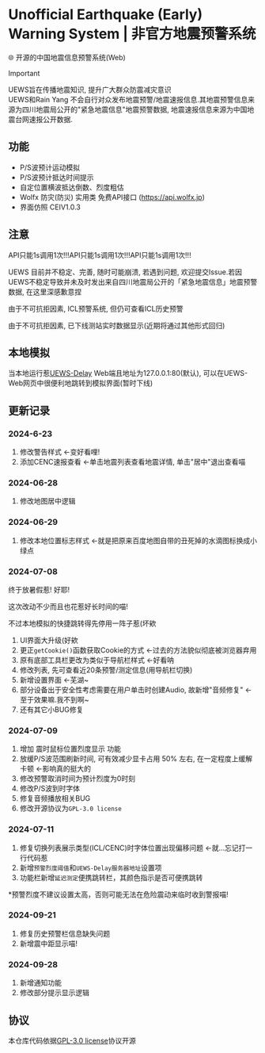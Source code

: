 # Unofficial Earthquake (Early) Warning System | 非官方地震预警系统
🌐 开源的中国地震信息预警系统(Web)

> [!IMPORTANT]
> UEWS旨在传播地震知识, 提升广大群众防震减灾意识 \
> UEWS和Rain Yang 不会自行对众发布地震预警/地震速报信息.其地震预警信息来源为四川地震局公开的"紧急地震信息"地震预警数据, 地震速报信息来源为中国地震台网速报公开数据.

## 功能
- P/S波预计运动模拟
- P/S波预计抵达时间提示
- 自定位置横波抵达倒数、烈度粗估
- Wolfx 防灾(防災) 实用类 免费API接口 (https://api.wolfx.jp)
- 界面仿照 CEIV1.0.3

## 注意

API只能1s调用1次!!!API只能1s调用1次!!!API只能1s调用1次!!!

UEWS 目前并不稳定、完善, 随时可能崩溃, 若遇到问题, 欢迎提交Issue.若因UEWS不稳定导致并未及时发出来自四川地震局公开的「紧急地震信息」地震预警数据, 在这里深感歉意捏

由于不可抗拒因素, ICL预警系统, 但仍可查看ICL历史预警

由于不可抗拒因素, 已下线测站实时数据显示(近期将通过其他形式回归)

## 本地模拟
当本地运行惹[UEWS-Delay](https://github.com/RainYangty/UEWS-Delay) Web端且地址为127.0.0.1:80(默认), 可以在UEWS-Web网页中很便利地跳转到模拟界面(暂时下线)

## 更新记录

### 2024-6-23

1. 修改警告样式 <-变好看哩!
2. 添加CENC速报查看 <-单击地震列表查看地震详情, 单击"居中"退出查看喵

### 2024-06-28

1. 修改地图居中逻辑

### 2024-06-29

1. 修改本地位置标志样式 <-就是把原来百度地图自带的丑死掉的水滴图标换成小绿点

### 2024-07-08

终于放暑假惹! 好耶!

这次改动不少而且也花惹好长时间的喵!

不过本地模拟的快捷跳转得先停用一阵子惹(坏欸

1. UI界面大升级(好欸
2. 更正`getCookie()`函数获取Cookie的方式 <-过去的方法貌似彻底被浏览器弃用
3. 原有底部工具栏更改为类似于导航栏样式 <-好看呐
4. 修改列表, 先可查看近20条预警/测定信息(用导航栏切换)
5. 新增设置界面 <-芜湖~
6. 部分设备出于安全性考虑需要在用户单击时创建Audio, 故新增"音频修复" <-至于效果嘛.我不到啊~
7. 还有其它小BUG修复

### 2024-07-09

1. 增加 震时鼠标位置烈度显示 功能
2. 放缓P/S波范围刷新时间, 可有效减少显卡占用 50% 左右, 在一定程度上缓解卡顿 <-影响真的挺大的
3. 修改预警取消时间为预计烈度为0时刻
4. 修改P/S波到时字体
5. 修复音频播放相关BUG
6. 修改开源协议为`GPL-3.0 license`

### 2024-07-11

1. 修复切换列表展示类型(ICL/CENC)时字体位置出现偏移问题 <-就...忘记打一行代码惹
2. 新增`预警烈度阈值`和`UEWS-Delay服务器地址`设置项
3. 功能栏新增`延迟测定`便携跳转栏，其颜色指示是否可便携跳转

*预警烈度不建议设置太高，否则可能无法在危险震动来临时收到警报喵!

### 2024-09-21

1. 修复历史预警栏信息缺失问题
2. 新增震中距显示喵!

### 2024-09-28

1. 新增通知功能
2. 修改部分提示显示逻辑

## 协议
本仓库代码依据[GPL-3.0 license](https://github.com/RainYangty/UEWS-Web/blob/main/LICENSE)协议开源

